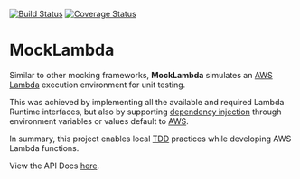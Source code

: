 [![Build Status][ci-img]][ci]
[![Coverage Status][coveralls-img]][coveralls]
# MockLambda
Similar to other mocking frameworks, **MockLambda** simulates an [AWS Lambda][aws-lambda] execution environment for unit testing.

This was achieved by implementing all the available and required Lambda Runtime interfaces, 
but also by supporting [dependency injection][di] through environment variables or values default to [AWS][aws].

In summary, this project enables local [TDD][tdd] practices while developing AWS Lambda functions.

View the API Docs [here][api-docs].

  [ci-img]: https://api.travis-ci.com/connorvanelswyk/MockLambda.svg?branch=master
  [ci]: https://travis-ci.com/connorvanelswyk/MockLambda
  [coveralls-img]: https://coveralls.io/repos/github/connorvanelswyk/MockLambda/badge.svg?branch=master
  [coveralls]: https://coveralls.io/github/connorvanelswyk/MockLambda?branch=master
  [aws-lambda]: https://aws.amazon.com/lambda/
  [aws]: https://aws.amazon.com/
  [di]: https://en.wikipedia.org/wiki/Dependency_injection
  [tdd]: https://en.wikipedia.org/wiki/Test-driven_development
  [api-docs]: https://htmlpreview.github.io/?https://raw.githubusercontent.com/connorvanelswyk/MockLambda/master/api/index.html